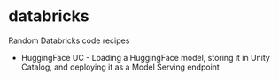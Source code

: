 # databricks

Random Databricks code recipes


* HuggingFace UC - Loading a HuggingFace model, storing it in Unity Catalog, and deploying it as a Model Serving endpoint


